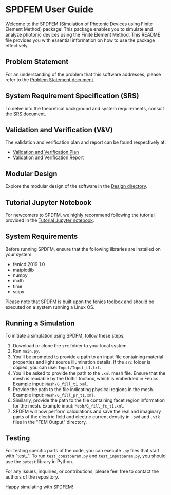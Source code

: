 # SPDFEM User Guide

Welcome to the SPDFEM (Simulation of Photonic Devices using Finite Element Method) package! This package enables you to simulate and analyze photonic devices using the Finite Element Method. This README file provides you with essential information on how to use the package effectively.

## Problem Statement
For an understanding of the problem that this software addresses, please refer to the [Problem Statement document](https://github.com/shmouses/SPDFM/blob/master/docs/ProblemStatement/ProblemStatement.pdf).

## System Requirement Specification (SRS)
To delve into the theoretical background and system requirements, consult the [SRS document](https://github.com/shmouses/SPDFM/blob/master/docs/SRS/SRS.pdf).

## Validation and Verification (V&V)
The validation and verification plan and report can be found respectively at:
- [Validation and Verification Plan](https://github.com/shmouses/SPDFM/blob/master/docs/VnVPlan/VnVPlan.pdf)
- [Validation and Verification Report](https://github.com/shmouses/SPDFM/blob/master/docs/VnV%20Report/VnV%20Report.pdf)

## Modular Design
Explore the modular design of the software in the [Design directory](https://github.com/shmouses/SPDFM/blob/master/docs/Design).

## Tutorial Jupyter Notebook
For newcomers to SPDFM, we highly recommend following the tutorial provided in the [Tutorial Jupyter notebook](https://github.com/shmouses/SPDFM/blob/master/src/SPDFM%20Tutorial%20.ipynb).

## System Requirements
Before running SPDFM, ensure that the following libraries are installed on your system:
- fenicd 2019 1.0
- matplotlib
- numpy
- math
- time
- scipy

Please note that SPDFM is built upon the fenics toolbox and should be executed on a system running a Linux OS.

## Running a Simulation
To initiate a simulation using SPDFM, follow these steps:

1. Download or clone the `src` folder to your local system.
2. Run `main.py`.
3. You'll be prompted to provide a path to an input file containing material properties and light source illumination details. If the `src` folder is copied, you can use: `Input/Input_t1.txt`.
4. You'll be asked to provide the path to the `.xml` mesh file. Ensure that the mesh is readable by the Dolfin toolbox, which is embedded in Fenics. Example input: `Mesh/G_fill_t1.xml`.
5. Provide the path to the file indicating physical regions in the mesh. Example input: `Mesh/G_fill_pr_t1.xml`.
6. Similarly, provide the path to the file containing facet region information for the mesh. Example input: `Mesh/G_fill_fc_t1.xml`.
7. SPDFM will now perform calculations and save the real and imaginary parts of the electric field and electric current density in `.pvd` and `.vtk` files in the "FEM Output" directory.

## Testing
For testing specific parts of the code, you can execute `.py` files that start with "test_". To run `test_constparam.py` and `test_inputparam.py`, you should use the `pytest` library in Python.

For any issues, inquiries, or contributions, please feel free to contact the authors of the repository.

Happy simulating with SPDFEM!
